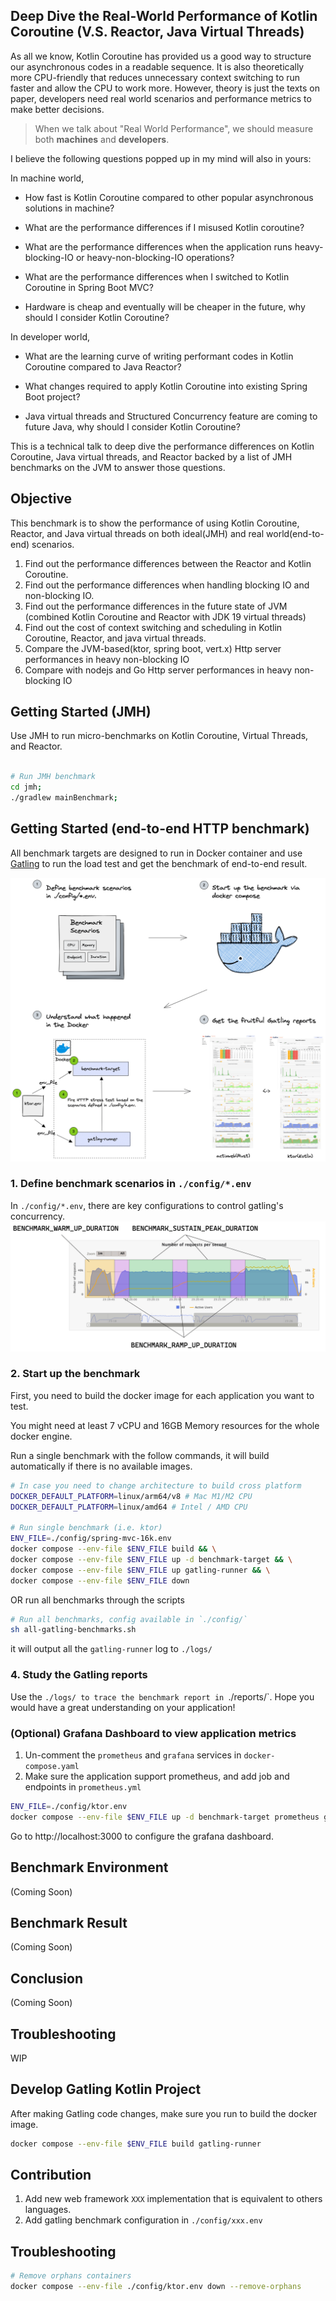 ## Deep Dive the Real-World Performance of Kotlin Coroutine (V.S. Reactor, Java Virtual Threads)

As all we know, Kotlin Coroutine has provided us a good way to structure our asynchronous codes
in a readable sequence. It is also theoretically more CPU-friendly that reduces unnecessary context
switching to run faster and allow the CPU to work more. However, theory is just the texts on paper,
developers need real world scenarios and performance metrics to make better decisions.

> When we talk about "Real World Performance", we should measure both **machines** and **developers**.

I believe the following questions popped up in my mind will also in yours:

In machine world,

- How fast is Kotlin Coroutine compared to other popular asynchronous solutions in machine?

- What are the performance differences if I misused Kotlin coroutine?

- What are the performance differences when the application runs heavy-blocking-IO or
  heavy-non-blocking-IO operations?

- What are the performance differences when I switched to Kotlin Coroutine in Spring Boot MVC?

- Hardware is cheap and eventually will be cheaper in the future, why should I consider Kotlin Coroutine?

In developer world,

- What are the learning curve of writing performant codes in Kotlin Coroutine compared to Java Reactor?

- What changes required to apply Kotlin Coroutine into existing Spring Boot project?

- Java virtual threads and Structured Concurrency feature are coming to future Java, why should I consider Kotlin Coroutine?

This is a technical talk to deep dive the performance differences on Kotlin Coroutine,
Java virtual threads, and Reactor backed by a list of JMH benchmarks on the JVM to answer those questions.

## Objective

This benchmark is to show the performance of using Kotlin Coroutine, Reactor, and
Java virtual threads on both ideal(JMH) and real world(end-to-end) scenarios.

1. Find out the performance differences between the Reactor and Kotlin Coroutine.
2. Find out the performance differences when handling blocking IO and non-blocking IO.
3. Find out the performance differences in the future state of JVM (combined Kotlin Coroutine and Reactor with JDK 19 virtual threads)
4. Find out the cost of context switching and scheduling in Kotlin Coroutine, Reactor, and java virtual threads.
5. Compare the JVM-based(ktor, spring boot, vert.x) Http server performances in heavy non-blocking IO
6. Compare with nodejs and Go Http server performances in heavy non-blocking IO

## Getting Started (JMH)

Use JMH to run micro-benchmarks on Kotlin Coroutine, Virtual Threads, and Reactor.

```bash

# Run JMH benchmark
cd jmh;
./gradlew mainBenchmark;

```

## Getting Started (end-to-end HTTP benchmark)

All benchmark targets are designed to run in Docker container and use [Gatling](https://gatling.io/)
to run the load test and get the benchmark of end-to-end result.

![cover](cover.png)

### 1. Define benchmark scenarios in `./config/*.env`

In `./config/*.env`, there are key configurations to control gatling's concurrency.
![duration](duration-explained.png)

### 2. Start up the benchmark

First, you need to build the docker image for each application you want to test.

You might need at least 7 vCPU and 16GB Memory resources for the whole docker engine.

Run a single benchmark with the follow commands, it will build automatically if there is no available images.

```bash
# In case you need to change architecture to build cross platform
DOCKER_DEFAULT_PLATFORM=linux/arm64/v8 # Mac M1/M2 CPU
DOCKER_DEFAULT_PLATFORM=linux/amd64 # Intel / AMD CPU

# Run single benchmark (i.e. ktor)
ENV_FILE=./config/spring-mvc-16k.env
docker compose --env-file $ENV_FILE build && \
docker compose --env-file $ENV_FILE up -d benchmark-target && \
docker compose --env-file $ENV_FILE up gatling-runner && \
docker compose --env-file $ENV_FILE down
```

OR run all benchmarks through the scripts

```bash
# Run all benchmarks, config available in `./config/`
sh all-gatling-benchmarks.sh
```

it will output all the `gatling-runner` log to `./logs/`

### 4. Study the Gatling reports

Use the `./logs/ to trace the benchmark report in `./reports/`. Hope you would have a
great understanding on your application!

### (Optional) Grafana Dashboard to view application metrics

1. Un-comment the `prometheus` and `grafana` services in `docker-compose.yaml`
2. Make sure the application support prometheus, and add job and endpoints in `prometheus.yml`

```bash
ENV_FILE=./config/ktor.env
docker compose --env-file $ENV_FILE up -d benchmark-target prometheus grafana &&
```

Go to http://localhost:3000 to configure the grafana dashboard.

## Benchmark Environment

(Coming Soon)

## Benchmark Result

(Coming Soon)

## Conclusion

(Coming Soon)

## Troubleshooting

WIP

## Develop Gatling Kotlin Project

After making Gatling code changes, make sure you run to build the docker image.

```bash
docker compose --env-file $ENV_FILE build gatling-runner
```

## Contribution

1. Add new web framework `XXX` implementation that is equivalent to others languages.
2. Add gatling benchmark configuration in `./config/xxx.env`

## Troubleshooting

```bash
# Remove orphans containers
docker compose --env-file ./config/ktor.env down --remove-orphans
```
